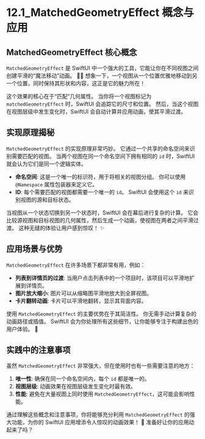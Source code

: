 ﻿# 12.1_MatchedGeometryEffect 概念与应用

## MatchedGeometryEffect 核心概念

`MatchedGeometryEffect` 是 SwiftUI 中一个强大的工具，它能让你在不同视图之间创建平滑的“魔法移动”动画。 🧙‍♀️ 想象一下，一个视图从一个位置优雅地移动到另一个位置，同时保持其形状和内容，这正是它的魅力所在！

这个效果的核心在于“匹配”几何属性。 当你将一个视图标记为 `matchedGeometryEffect` 时，SwiftUI 会追踪它的尺寸和位置。 然后，当这个视图在视图层级中发生变化时，SwiftUI 会自动计算并应用动画，使其平滑过渡。

## 实现原理揭秘

`MatchedGeometryEffect` 的实现原理非常巧妙。 它通过一个共享的命名空间来识别需要匹配的视图。 当两个视图在同一个命名空间下拥有相同的 `id` 时，SwiftUI 就会认为它们是同一个逻辑实体。

*   **命名空间**: 这是一个唯一的标识符，用于将相关的视图分组。 你可以使用 `@Namespace` 属性包装器来定义它。
*   **ID**: 每个需要匹配的视图都需要一个唯一的 `id`。 SwiftUI 会使用这个 `id` 来识别视图的源和目标状态。

当视图从一个状态切换到另一个状态时，SwiftUI 会在幕后进行复杂的计算。 它会比较源视图和目标视图的几何属性，然后生成一个动画，使视图在两者之间平滑过渡。 这种无缝的体验让用户感到惊叹！ ✨

## 应用场景与优势

`MatchedGeometryEffect` 在许多场景下都非常有用，例如：

*   **列表到详情页的过渡**: 当用户点击列表中的一个项目时，该项目可以平滑地扩展到详情页。
*   **图片放大缩小**: 图片可以从缩略图平滑地放大到全屏视图。
*   **卡片翻转动画**: 卡片可以平滑地翻转，显示其背面内容。

使用 `MatchedGeometryEffect` 的主要优势在于其简洁性。 你无需手动计算复杂的动画路径或插值。 SwiftUI 会为你处理所有这些细节，让你能够专注于构建出色的用户体验。 🚀

## 实践中的注意事项

虽然 `MatchedGeometryEffect` 非常强大，但在使用时也有一些需要注意的地方：

1.  **唯一性**: 确保在同一个命名空间内，每个 `id` 都是唯一的。
2.  **视图层级**: 动画效果在视图层级发生变化时最有效。
3.  **性能**: 避免在大量视图上同时使用 `MatchedGeometryEffect`，这可能会影响性能。

通过理解这些概念和注意事项，你将能够充分利用 `MatchedGeometryEffect` 的强大功能，为你的 SwiftUI 应用增添令人惊叹的动画效果！ 🤩 准备好让你的应用动起来了吗？


